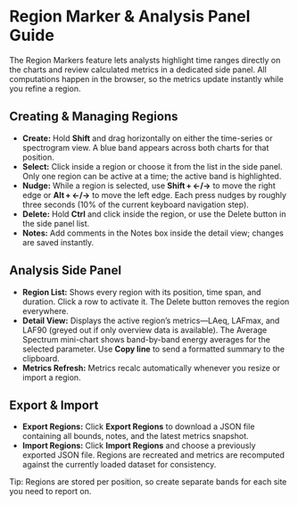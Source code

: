 # Region Marker & Analysis Panel Guide

The Region Markers feature lets analysts highlight time ranges directly on the charts and review calculated metrics in a dedicated side panel. All computations happen in the browser, so the metrics update instantly while you refine a region.

## Creating & Managing Regions
- **Create:** Hold **Shift** and drag horizontally on either the time-series or spectrogram view. A blue band appears across both charts for that position.
- **Select:** Click inside a region or choose it from the list in the side panel. Only one region can be active at a time; the active band is highlighted.
- **Nudge:** While a region is selected, use **Shift + ←/→** to move the right edge or **Alt + ←/→** to move the left edge. Each press nudges by roughly three seconds (10% of the current keyboard navigation step).
- **Delete:** Hold **Ctrl** and click inside the region, or use the Delete button in the side panel list.
- **Notes:** Add comments in the Notes box inside the detail view; changes are saved instantly.

## Analysis Side Panel
- **Region List:** Shows every region with its position, time span, and duration. Click a row to activate it. The Delete button removes the region everywhere.
- **Detail View:** Displays the active region’s metrics—LAeq, LAFmax, and LAF90 (greyed out if only overview data is available). The Average Spectrum mini-chart shows band-by-band energy averages for the selected parameter. Use **Copy line** to send a formatted summary to the clipboard.
- **Metrics Refresh:** Metrics recalc automatically whenever you resize or import a region.

## Export & Import
- **Export Regions:** Click **Export Regions** to download a JSON file containing all bounds, notes, and the latest metrics snapshot.
- **Import Regions:** Click **Import Regions** and choose a previously exported JSON file. Regions are recreated and metrics are recomputed against the currently loaded dataset for consistency.

Tip: Regions are stored per position, so create separate bands for each site you need to report on.
